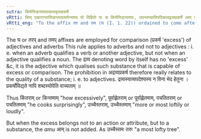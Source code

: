 ```yaml
---
sutra: किमेत्तिङव्ययघादाम्वद्रव्यप्रकर्षे
vRtti: किम् एकारान्तात्तिङन्तादव्ययेभ्यश्च यो विहितो घः स किमेत्तिङव्ययघः, तदन्तात्प्रातिपदिकादद्रव्यप्रकर्षे आम् प्रत्ययो भवति ॥
vRtti_eng: "To the affix तर and तम (घ (I. 1. 22)) ordained to come after the word किम् (V. 3. 55) or after a word ending in ए (VI. 3. 17) or after a finite verb (V. 3. 56), (V. 3. 57) or after an indeclinable, is added the affix _am_ (आम्), but not if the excess belongs to a substance (and not to an action or quality)."
---
```

The घ or तरप् and तमप् affixes are employed for comparison (प्रकर्ष 'excess') of adjectives and adverbs This rule applies to adverbs and not to adjectives : i. e. when an adverb qualifies a verb or another adjective, but not when an adjective qualifies a noun. The द्रव्य denoting word by itself has no 'excess' &c, it is the adjective which qualises such substance that is capable of excess or comparison. The prohibition in अद्रव्यप्रकर्ष therefore really relates to the quality of a substance; i. e. to adjectives. द्रव्यस्याव्यपदेश्यस्य न विना भेद हेतुना । प्रकर्षोविद्यते नापि शब्दस्योपेति वाच्यताम् ॥

Thus किंतराम् or किन्तमाम् "how excessively", पूर्वाह्णेतराम् or पूर्वाह्णेतमाम्, पचतितराम् or पचतितमाम् "he cooks surprisingly", उच्चैस्तराम्, उच्चैस्तमाम् "more or most loftily or loudly".

But when the excess belongs not to an action or attribute, but to a substance, the _amu_ आम्  is not added. As उच्चैस्तमः तरुः "a most lofty tree".
